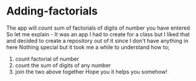 # Adding-factorials
The app will count sum of factorials of digits of number you have entered
So let me explain - It was an app I had to create for a class but I liked that and decided to create a repository out of it 
since I don't have anything in here
Nothing special but it took me a while to understand how to;
1) count factorial of number
2) count the sum of digits of any number
3) join the two above together
Hope you it helps you somehow!
